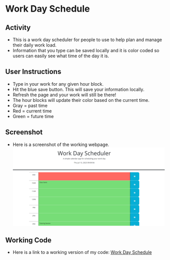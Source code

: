 # Work Day Schedule

## Activity

- This is a work day scheduler for people to use to help plan and manage their daily work load. 
- Information that you type can be saved locally and it is color coded so users can easily see what time of the day it is.

## User Instructions

- Type in your work for any given hour block.
- Hit the blue save button. This will save your information locally.
- Refresh the page and your work will still be there!
- The hour blocks will update their color based on the current time. 
- Gray = past time
- Red = current time
- Green = future time

## Screenshot

- Here is a screenshot of the working webpage.
![homework](./homework-screenshot.png)

## Working Code

- Here is a link to a working version of my code:
[Work Day Schedule](https://laurbaur024.github.io/work-day-scheduler/)